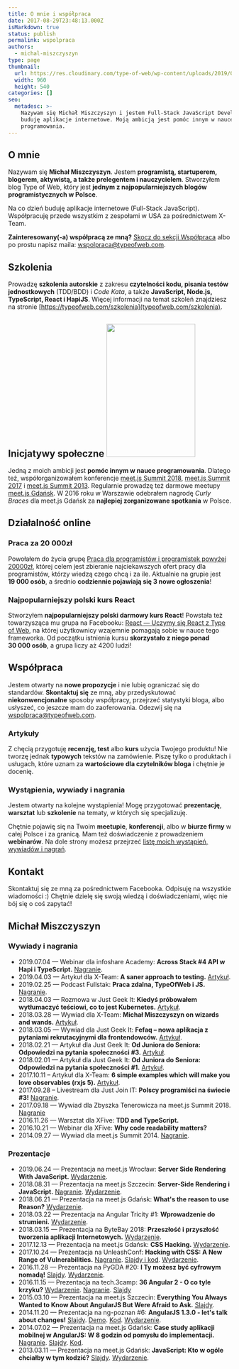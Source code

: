 ```yaml
---
title: O mnie i współpraca
date: 2017-08-29T23:48:13.000Z
isMarkdown: true
status: publish
permalink: wspolpraca
authors:
  - michal-miszczyszyn
type: page
thumbnail:
  url: https://res.cloudinary.com/type-of-web/wp-content/uploads/2019/09/Oferta-blog.png
  width: 960
  height: 540
categories: []
seo:
  metadesc: >-
    Nazywam się Michał Miszczyszyn i jestem Full-Stack JavaScript Developerem:
    buduję aplikacje internetowe. Moją ambicją jest pomóc innym w nauce
    programowania.
---
```


## O mnie

Nazywam się <strong>Michał Miszczyszyn</strong>. Jestem <strong>programistą, startuperem, blogerem, aktywistą, a także prelegentem i nauczycielem</strong>. Stworzyłem blog Type of Web, który jest **jednym z najpopularniejszych blogów programistycznych w Polsce**.

Na co dzień buduję aplikacje internetowe (Full-Stack JavaScript). Współpracuję przede wszystkim z zespołami w USA za pośrednictwem X-Team.

**Zainteresowany(-a) współpracą ze mną?** [Skocz do sekcji Współpraca](#wspolpraca) albo po prostu napisz maila: <a href="mailto:wspolpraca@typeofweb.com">wspolpraca@typeofweb.com</a>.

## Szkolenia

Prowadzę <strong>szkolenia autorskie</strong> z zakresu <strong>czytelności kodu, pisania testów jednostkowych</strong> (TDD/BDD) i <em>Code Kata</em>, a także <strong>JavaScript, Node.js, TypeScript, React i HapiJS</strong>. Więcej informacji na temat szkoleń znajdziesz na stronie [https://typeofweb.com/szkolenia](typeofweb.com/szkolenia).

## Inicjatywy społeczne <a href="https://res.cloudinary.com/type-of-web/wp-content/uploads/2018/03/21686839_1666666120073907_3679910495411732745_o.jpg"><img src="https://res.cloudinary.com/type-of-web/wp-content/uploads/2018/03/21686839_1666666120073907_3679910495411732745_o-200x300.jpg" alt="" width="200" height="300" class="alignright size-medium wp-image-1211" /></a>

<p style="hyphens: none; -ms-hyphens: none; -moz-hyphens: none; word-break: normal; -webkit-hyphens: none; word-wrap: normal;">Jedną z moich ambicji jest <strong>pomóc innym w nauce programowania</strong>. Dlatego też, współorganizowałem konferencje <a href="https://typeofweb.com/call-for-proposals-na-meet-js-summit-2018/">meet.js Summit 2018</a>, <a href="https://typeofweb.com/meet-js-summit-2017-kulisami/">meet.js Summit 2017</a> i <a href="http://summit.meetjs.pl/2013/">meet.js Summit 2013</a>. Regularnie prowadzę też darmowe meetupy <a href="https://facebook.com/meetjspl">meet.js Gdańsk</a>. W 2016 roku w Warszawie odebrałem nagrodę <em>Curly Braces</em> dla meet.js Gdańsk za <strong>najlepiej zorganizowane spotkania</strong> w Polsce.</p>

## Działalność online

### Praca za 20 000zł

Powołałem do życia grupę <a href="https://www.facebook.com/groups/280382479112568">Praca dla programistów i programistek powyżej 20000zł</a>, której celem jest zbieranie najciekawszych ofert pracy dla programistów, którzy wiedzą czego chcą i za ile. Aktualnie na grupie jest <strong>19 000 osób</strong>, a średnio <strong>codziennie pojawiają się 3 nowe ogłoszenia</strong>!

### Najpopularniejszy polski kurs React

Stworzyłem <strong>najpopularniejszy polski darmowy kurs React</strong>! Powstała też towarzysząca mu grupa na Facebooku: <a href="https://www.facebook.com/groups/1491641220944430/">React — Uczymy się React z Type of Web</a>, na której użytkownicy wzajemnie pomagają sobie w nauce tego frameworka. Od początku istnienia kursu <strong>skorzystało z niego ponad 30 000 osób</strong>, a grupa liczy aż 4200 ludzi!

<h2 id="wspolpraca">Współpraca</h2>
Jestem otwarty na <strong>nowe propozycje</strong> i nie lubię ograniczać się do standardów. <strong>Skontaktuj się</strong> ze mną, aby przedyskutować <strong>niekonwencjonalne</strong> sposoby współpracy, przejrzeć statystyki bloga, albo usłyszeć, co jeszcze mam do zaoferowania. Odezwij się na <a href="mailto:wspolpraca@typeofweb.com">wspolpraca@typeofweb.com</a>.

### Artykuły

Z chęcią przygotuję **recenzję, test** albo **kurs** użycia Twojego produktu! Nie tworzę jednak **typowych** tekstów na zamówienie. Piszę tylko o produktach i usługach, które uznam za **wartościowe dla czytelników bloga** i chętnie je docenię.

### Wystąpienia, wywiady i nagrania

Jestem otwarty na kolejne wystąpienia! Mogę przygotować **prezentację**, **warsztat** lub **szkolenie** na tematy, w których się specjalizuję.

Chętnie pojawię się na Twoim **meetupie**, **konferencji**, albo w **biurze firmy** w całej Polsce i za granicą. Mam też doświadczenie z prowadzeniem **webinarów**. Na dole strony możesz przejrzeć [listę moich wystąpień, wywiadów i nagrań](#wywiady_i_nagrania).

## Kontakt

Skontaktuj się ze mną za pośrednictwem Facebooka. Odpisuję na wszystkie wiadomości :) Chętnie dzielę się swoją wiedzą i doświadczeniami, więc nie bój się o coś zapytać!

<FacebookPageWidget tabs="messages" />

## Michał Miszczyszyn

<h3 id="wywiady_i_nagrania">Wywiady i nagrania</h3>

- 2019.07.04 — Webinar dla infoshare Academy: **Across Stack #4 API w Hapi i TypeScript.** [Nagranie](https://www.youtube.com/watch?v=k1-CIR-NJeE).
- 2019.04.03 — Artykuł dla X-Team: **A saner approach to testing.** [Artykuł](https://x-team.com/blog/saner-approach-to-testing/).
- 2019.02.25 — Podcast Fullstak: **Praca zdalna, TypeOfWeb i JS.** [Nagranie](https://fullstak.pl/2).
- 2018.04.03 — Rozmowa w Just Geek It: **Kiedyś próbowałem wytłumaczyć teściowi, co to jest Kubernetes.** [Artykuł](https://geek.justjoin.it/wiekszosc-przedmiotow-studiach-strata-czasu-karol-stepniewski-vmware/).
- 2018.03.28 — Wywiad dla X-Team: **Michał Miszczyszyn on wizards and wands.** [Artykuł](https://x-team.com/blog/interview-michal-miszczyszyn/).
- 2018.03.05 — Wywiad dla Just Geek It: **Fefaq – nowa aplikacja z pytaniami rekrutacyjnymi dla frontendowców.** [Artykuł](https://geek.justjoin.it/fefaq-nowa-aplikacja-z-pytaniami-rekrutacyjnymi-dla-frontendowcow/).
- 2018.02.21 — Artykuł dla Just Geek It: **Od Juniora do Seniora: Odpowiedzi na pytania społeczności #3.** [Artykuł](https://geek.justjoin.it/juniora-seniora-odpowiedzi-pytania-spolecznosci-3/).
- 2018.02.01 — Artykuł dla Just Geek It: **Od Juniora do Seniora: Odpowiedzi na pytania społeczności #1.** [Artykuł](https://geek.justjoin.it/od-juniora-do-seniora-odpowiedzi-na-pytania-spolecznosci-1/).
- 2017.10.11 – Artykuł dla X-Team: **6 simple examples which will make you love observables (rxjs 5).** [Artykuł](https://x-team.com/blog/rxjs-observables/).
- 2017.09.28 – Livestream dla Just Join IT: **Polscy programiści na świecie #3!** [Nagranie](https://www.youtube.com/watch?v=7QYy_cPY0vw).
- 2017.09.18 — Wywiad dla Zbyszka Tenerowicza na meet.js Summit 2018. [Nagranie](https://soundcloud.com/naugtur/meetjs-summit-2017-od-zaplecza)
- 2016.11.26 — Warsztat dla XFive: **TDD and TypeScript.**
- 2016.10.21 — Webinar dla XFive: **Why code readability matters?**
- 2014.09.27 — Wywiad dla meet.js Summit 2014. [Nagranie](https://www.youtube.com/watch?v=UvBegle7x-A).

### Prezentacje

- 2019.06.24 — Prezentacja na meet.js Wrocław: **Server Side Rendering With JavaScript.** [Wydarzenie](https://www.meetup.com/meet-js-wroclaw/events/jvdlcryzjbgc/).
- 2018.08.31 — Prezentacja na meet.js Szczecin: **Server-Side Rendering i JavaScript.** [Nagranie](https://www.youtube.com/watch?v=eQEOAflR7uc). [Wydarzenie](https://www.meetup.com/meetjs-szczecin/events/254002857/).
- 2018.06.21 — Prezentacja na meet.js Gdańsk: **What's the reason to use Reason?** [Wydarzenie](https://www.facebook.com/events/1289980281132172/).
- 2018.03.22 — Prezentacja na Angular Tricity #1: **Wprowadzenie do strumieni.** [Wydarzenie](https://crossweb.pl/en/events/angular-tricity-1).
- 2018.03.15 — Prezentacja na ByteBay 2018: **Przeszłość i przyszłość tworzenia aplikacji Internetowych.** [Wydarzenie](https://bytebay.pl/2018/speakers/#speaker-19).
- 2017.12.13 — Prezentacja na meet.js Gdańsk: **CSS Hacking.** [Wydarzenie](https://www.facebook.com/events/149652705793012/).
- 2017.10.24 — Prezentacja na UnleashConf: **Hacking with CSS: A New Range of Vulnerabilities.** [Nagranie](https://youtu.be/VStxR3KCAKM). [Slajdy i kod](https://github.com/mmiszy/unleashconf-css-hacking-2017). [Wydarzenie](https://x-team.com/unleashconf/).
- 2016.11.28 — Prezentacja na PyGDA #20: **I Ty możesz być cyfrowym nomadą!** [Slajdy](https://mmiszy.github.io/2016-11-28.PyGda/#/). [Wydarzenie](https://www.meetup.com/PyGda-pl/events/235402519/).
- 2016.11.15 — Prezentacja na tech.3camp: **36 Angular 2 - O co tyle krzyku?** [Wydarzenie](https://evenea.pl/event/tech3camp151116/). [Nagranie](https://vimeo.com/192910605). [Slajdy](https://mmiszy.github.io/3camp-angular-2-slides/#/1)
- 2015.03.10 — Prezentacja na meet.js Szczecin: **Everything You Always Wanted to Know About AngularJS But Were Afraid to Ask.** [Slajdy](https://speakerdeck.com/mmiszy/everything-you-always-wanted-to-know-about-angularjs-but-were-afraid-to-ask).
- 2014.11.20 — Prezentacja na ng-poznan #6: **AngularJS 1.3.0 - let's talk about changes!** [Slajdy](https://speakerdeck.com/mmiszy/angularjs-1-dot-3-0-lets-talk-about-changes-ngpoznan). [Demo](http://mmiszy.github.io/angular-comparison/). [Kod](https://github.com/mmiszy/angular-comparison/). [Wydarzenie](https://www.meetup.com/ng-poznan-meetup/events/211926672/).
- 2014.07.02 — Prezentacja na meet.js Gdańsk: **Case study aplikacji mobilnej w AngularJS: W 8 godzin od pomysłu do implementacji.** [Nagranie](https://www.youtube.com/watch?v=OVWomXA-a2s). [Slajdy](https://speakerdeck.com/mmiszy/case-study-aplikacji-mobilnej-w-angularjs-w-8-godzin-od-pomyslu-do-implementacji). [Kod](https://github.com/mmiszy/lunch-button/tree/meet_js).
- 2013.03.11 — Prezentacja na meet.js Gdańsk: **JavaScript: Kto w ogóle chciałby w tym kodzić?** [Slajdy](https://github.com/meetjspl/gdansk/blob/300eff7562e19af0925bf27b37afff2f83bcc90c/media/1/presentation-mm.pdf). [Wydarzenie](https://www.facebook.com/events/471484796247910/).
